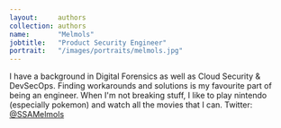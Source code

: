 ```yaml
---
layout:     authors
collection: authors
name:       "Melmols"
jobtitle:   "Product Security Engineer"
portrait:   "/images/portraits/melmols.jpg"
---
```


I have a background in Digital Forensics as well as Cloud Security & DevSecOps. Finding workarounds and solutions is
my favourite part of being an engineer. When I'm not breaking stuff, I like to play nintendo (especially pokemon) and watch all the movies that I can.
Twitter: [@SSAMelmols](https://twitter.com/SSAMelmols) 